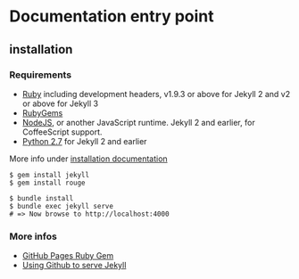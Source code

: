 # Documentation entry point

## installation

### Requirements

* [Ruby](https://www.ruby-lang.org/en/downloads/) including development headers, v1.9.3 or above for Jekyll 2 and v2 or above for Jekyll 3
* [RubyGems](https://rubygems.org/pages/download)
* [NodeJS](https://nodejs.org/), or another JavaScript runtime. Jekyll 2 and earlier, for CoffeeScript support.
* [Python 2.7](https://www.python.org/downloads/) for Jekyll 2 and earlier

More info under [installation documentation](https://jekyllrb.com/docs/installation/)

```
$ gem install jekyll
$ gem install rouge

$ bundle install
$ bundle exec jekyll serve
# => Now browse to http://localhost:4000
```

### More infos

* [GitHub Pages Ruby Gem](https://github.com/github/pages-gem)
* [Using Github to serve Jekyll](https://www.sylvaindurand.org/using-github-to-serve-jekyll/)

